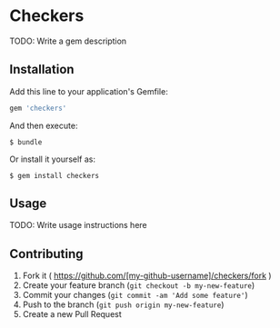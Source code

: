 # Checkers

TODO: Write a gem description

## Installation

Add this line to your application's Gemfile:

```ruby
gem 'checkers'
```

And then execute:

    $ bundle

Or install it yourself as:

    $ gem install checkers

## Usage

TODO: Write usage instructions here

## Contributing

1. Fork it ( https://github.com/[my-github-username]/checkers/fork )
2. Create your feature branch (`git checkout -b my-new-feature`)
3. Commit your changes (`git commit -am 'Add some feature'`)
4. Push to the branch (`git push origin my-new-feature`)
5. Create a new Pull Request
